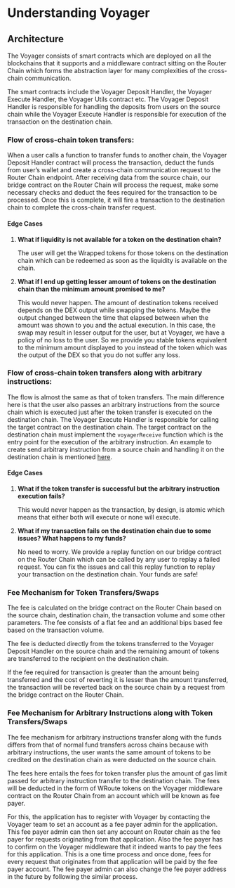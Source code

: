 # Understanding Voyager

## Architecture
The Voyager consists of smart contracts which are deployed on all the blockchains that it supports and a middleware contract sitting on the Router Chain which forms the abstraction layer for many complexities of the cross-chain communication.

The smart contracts include the Voyager Deposit Handler, the Voyager Execute Handler, the Voyager Utils contract etc. The Voyager Deposit Handler is responsible for handling the deposits from users on the source chain while the Voyager Execute Handler is responsible for execution of the transaction on the destination chain.

### Flow of cross-chain token transfers:

When a user calls a function to transfer funds to another chain, the Voyager Deposit Handler contract will process the transaction, deduct the funds from user’s wallet and create a cross-chain communication request to the Router Chain endpoint. After receiving data from the source chain, our bridge contract on the Router Chain will process the request, make some necessary checks and deduct the fees required for the transaction to be processed. Once this is complete, it will fire a transaction to the destination chain to complete the cross-chain transfer request.

#### Edge Cases

1. **What if liquidity is not available for a token on the destination chain?**
    
    The user will get the Wrapped tokens for those tokens on the destination chain which can be redeemed as soon as the liquidity is available on the chain.
    
2. **What if I end up getting lesser amount of tokens on the destination chain than the minimum amount promised to me?**
    
    This would never happen. The amount of destination tokens received depends on the DEX output while swapping the tokens. Maybe the output changed between the time that elapsed between when the amount was shown to you and the actual execution. In this case, the swap may result in lesser output for the user, but at Voyager, we have a policy of no loss to the user. So we provide you stable tokens equivalent to the minimum amount displayed to you instead of the token which was the output of the DEX so that you do not suffer any loss.
    

### Flow of cross-chain token transfers along with arbitrary instructions:

The flow is almost the same as that of token transfers. The main difference here is that the user also passes an arbitrary instructions from the source chain which is executed just after the token transfer is executed on the destination chain. The Voyager Execute Handler is responsible for calling the target contract on the destination chain. The target contract on the destination chain must implement the <code>voyagerReceive</code>  function which is the entry point for the execution of the arbitrary instruction. An example to create send arbitrary instruction from a source chain and handling it on the destination chain is mentioned [here](../building-different-use-cases/sequenced-transfers).

#### Edge Cases

1. **What if the token transfer is successful but the arbitrary instruction execution fails?**
    
    This would never happen as the transaction, by design, is atomic which means that either both will execute or none will execute. 
    
2. **What if my transaction fails on the destination chain due to some issues? What happens to my funds?**
    
    No need to worry. We provide a replay function on our bridge contract on the Router Chain which can be called by any user to replay a failed request. You can fix the issues and call this replay function to replay your transaction on the destination chain. Your funds are safe!
    

### Fee Mechanism for Token Transfers/Swaps

The fee is calculated on the bridge contract on the Router Chain based on the source chain, destination chain, the transaction volume and some other parameters. The fee consists of a flat fee and an additional bips based fee based on the transaction volume. 

The fee is deducted directly from the tokens transferred to the Voyager Deposit Handler on the source chain and the remaining amount of tokens are transferred to the recipient on the destination chain.

If the fee required for transaction is greater than the amount being transferred and the cost of reverting it is lesser than the amount transferred, the transaction will be reverted back on the source chain by a request from the bridge contract on the Router Chain.

### Fee Mechanism for Arbitrary Instructions along with Token Transfers/Swaps

The fee mechanism for arbitrary instructions transfer along with the funds differs from that of normal fund transfers across chains because with arbitrary instructions, the user wants the same amount of tokens to be credited on the destination chain as were deducted on the source chain. 

The fees here entails the fees for token transfer plus the amount of gas limit passed for arbitrary instruction transfer to the destination chain. The fees will be deducted in the form of WRoute tokens on the Voyager middleware contract on the Router Chain from an account which will be known as fee payer. 

For this, the application has to register with Voyager by contacting the Voyager team to set an account as a fee payer admin for the application. This fee payer admin can then set any account on Router chain as the fee payer for requests originating from that application. Also the fee payer has to confirm on the Voyager middleware that it indeed wants to pay the fees for this application. This is a one time process and once done, fees for every request that originates from that application will be paid by the fee payer account. The fee payer admin can also change the fee payer address in the future by following the similar process.